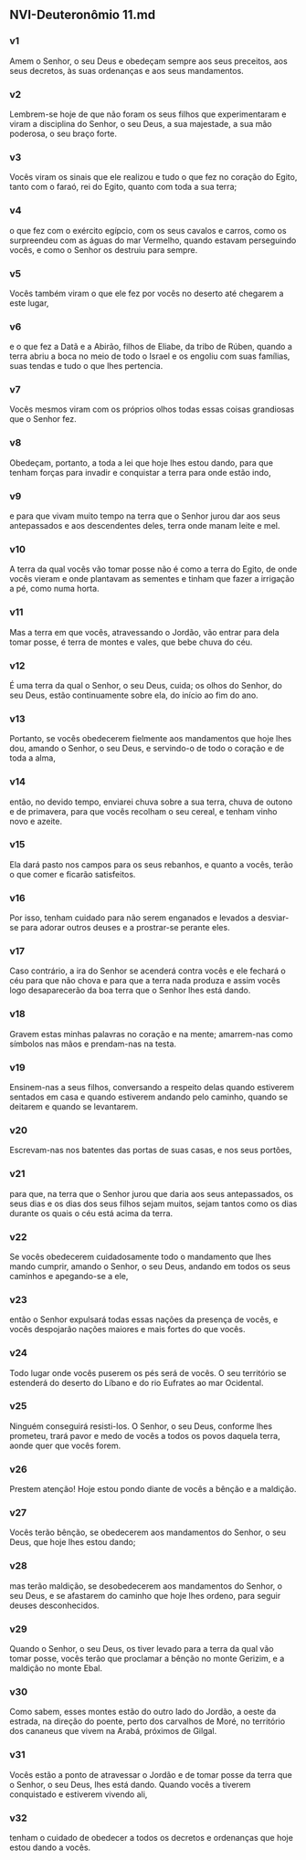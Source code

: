 ## NVI-Deuteronômio 11.md
### v1
 Amem o Senhor, o seu Deus e obedeçam sempre aos seus preceitos, aos seus decretos, às suas ordenanças e aos seus mandamentos.
### v2
 Lembrem-se hoje de que não foram os seus filhos que experimentaram e viram a disciplina do Senhor, o seu Deus, a sua majestade, a sua mão poderosa, o seu braço forte.
### v3
 Vocês viram os sinais que ele realizou e tudo o que fez no coração do Egito, tanto com o faraó, rei do Egito, quanto com toda a sua terra;
### v4
 o que fez com o exército egípcio, com os seus cavalos e carros, como os surpreendeu com as águas do mar Vermelho, quando estavam perseguindo vocês, e como o Senhor os destruiu para sempre.
### v5
 Vocês também viram o que ele fez por vocês no deserto até chegarem a este lugar,
### v6
 e o que fez a Datã e a Abirão, filhos de Eliabe, da tribo de Rúben, quando a terra abriu a boca no meio de todo o Israel e os engoliu com suas famílias, suas tendas e tudo o que lhes pertencia.
### v7
 Vocês mesmos viram com os próprios olhos todas essas coisas grandiosas que o Senhor fez.
### v8
 Obedeçam, portanto, a toda a lei que hoje lhes estou dando, para que tenham forças para invadir e conquistar a terra para onde estão indo,
### v9
 e para que vivam muito tempo na terra que o Senhor jurou dar aos seus antepassados e aos descendentes deles, terra onde manam leite e mel.
### v10
 A terra da qual vocês vão tomar posse não é como a terra do Egito, de onde vocês vieram e onde plantavam as sementes e tinham que fazer a irrigação a pé, como numa horta.
### v11
 Mas a terra em que vocês, atravessando o Jordão, vão entrar para dela tomar posse, é terra de montes e vales, que bebe chuva do céu.
### v12
 É uma terra da qual o Senhor, o seu Deus, cuida; os olhos do Senhor, do seu Deus, estão continuamente sobre ela, do início ao fim do ano.
### v13
 Portanto, se vocês obedecerem fielmente aos mandamentos que hoje lhes dou, amando o Senhor, o seu Deus, e servindo-o de todo o coração e de toda a alma,
### v14
 então, no devido tempo, enviarei chuva sobre a sua terra, chuva de outono e de primavera, para que vocês recolham o seu cereal, e tenham vinho novo e azeite.
### v15
 Ela dará pasto nos campos para os seus rebanhos, e quanto a vocês, terão o que comer e ficarão satisfeitos.
### v16
 Por isso, tenham cuidado para não serem enganados e levados a desviar-se para adorar outros deuses e a prostrar-se perante eles.
### v17
 Caso contrário, a ira do Senhor se acenderá contra vocês e ele fechará o céu para que não chova e para que a terra nada produza e assim vocês logo desaparecerão da boa terra que o Senhor lhes está dando.
### v18
 Gravem estas minhas palavras no coração e na mente; amarrem-nas como símbolos nas mãos e prendam-nas na testa.
### v19
 Ensinem-nas a seus filhos, conversando a respeito delas quando estiverem sentados em casa e quando estiverem andando pelo caminho, quando se deitarem e quando se levantarem.
### v20
 Escrevam-nas nos batentes das portas de suas casas, e nos seus portões,
### v21
 para que, na terra que o Senhor jurou que daria aos seus antepassados, os seus dias e os dias dos seus filhos sejam muitos, sejam tantos como os dias durante os quais o céu está acima da terra.
### v22
 Se vocês obedecerem cuidadosamente todo o mandamento que lhes mando cumprir, amando o Senhor, o seu Deus, andando em todos os seus caminhos e apegando-se a ele,
### v23
 então o Senhor expulsará todas essas nações da presença de vocês, e vocês despojarão nações maiores e mais fortes do que vocês.
### v24
 Todo lugar onde vocês puserem os pés será de vocês. O seu território se estenderá do deserto do Líbano e do rio Eufrates ao mar Ocidental.
### v25
 Ninguém conseguirá resisti-los. O Senhor, o seu Deus, conforme lhes prometeu, trará pavor e medo de vocês a todos os povos daquela terra, aonde quer que vocês forem.
### v26
 Prestem atenção! Hoje estou pondo diante de vocês a bênção e a maldição.
### v27
 Vocês terão bênção, se obedecerem aos mandamentos do Senhor, o seu Deus, que hoje lhes estou dando;
### v28
 mas terão maldição, se desobedecerem aos mandamentos do Senhor, o seu Deus, e se afastarem do caminho que hoje lhes ordeno, para seguir deuses desconhecidos.
### v29
 Quando o Senhor, o seu Deus, os tiver levado para a terra da qual vão tomar posse, vocês terão que proclamar a bênção no monte Gerizim, e a maldição no monte Ebal.
### v30
 Como sabem, esses montes estão do outro lado do Jordão, a oeste da estrada, na direção do poente, perto dos carvalhos de Moré, no território dos cananeus que vivem na Arabá, próximos de Gilgal.
### v31
 Vocês estão a ponto de atravessar o Jordão e de tomar posse da terra que o Senhor, o seu Deus, lhes está dando. Quando vocês a tiverem conquistado e estiverem vivendo ali,
### v32
 tenham o cuidado de obedecer a todos os decretos e ordenanças que hoje estou dando a vocês.
